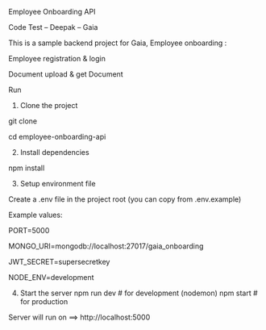 Employee Onboarding API

Code Test – Deepak – Gaia

This is a sample backend project for Gaia, Employee onboarding :

Employee registration & login
 

Document upload & get Document

Run

1. Clone the project

git clone <repo-url>

cd employee-onboarding-api

2. Install dependencies

npm install

3. Setup environment file

Create a .env file in the project root (you can copy from .env.example)

Example values:

PORT=5000

MONGO_URI=mongodb://localhost:27017/gaia_onboarding

JWT_SECRET=supersecretkey

NODE_ENV=development

4. Start the server
npm run dev   # for development (nodemon)
npm start     # for production


Server will run on  ==>  http://localhost:5000